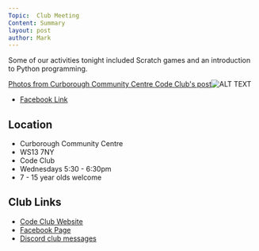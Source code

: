 ```yaml
---
Topic:  Club Meeting
Content: Summary
layout: post
author: Mark
---
```

Some of our activities tonight included Scratch games and an introduction to Python programming.

[Photos from Curborough Community Centre Code Club's post](https://www.facebook.com/1481985248595237/posts/1531511123642649/)![ALT TEXT](https://scontent.fbhx6-1.fna.fbcdn.net/v/t1.6435-9/31513887_1531511070309321_5594208608280641536_n.jpg?_nc_cat=106&ccb=1-7&_nc_sid=dd63ad&_nc_ohc=UcU5gB2_oaIAX8x_xdV&_nc_ht=scontent.fbhx6-1.fna&edm=AKK4YLsEAAAA&oh=00_AfAYHqeS7IV7PSlBhiOPkDlDhOGlQUlW6ujh6m4jBMYiIw&oe=654E163D)

* [Facebook Link](https://www.facebook.com/1481985248595237/posts/1531511123642649/)

## Location

* Curborough Community Centre
* WS13 7NY
* Code Club
* Wednesdays 5:30 - 6:30pm
* 7 - 15 year olds welcome

## Club Links

* [Code Club Website](https://lichfield-code-club.github.io/)
* [Facebook Page](https://www.facebook.com/LichfieldCoders)
* [Discord club messages](https://discord.gg/szz6xGK)
